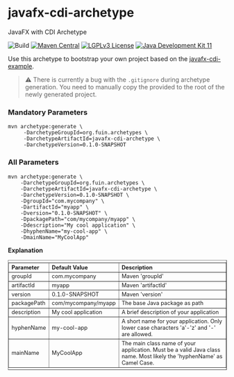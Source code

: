 # javafx-cdi-archetype
JavaFX with CDI Archetype

![Build](https://github.com/fuinorg/javafx-cdi-example/actions/workflows/maven.yml/badge.svg)
[![Maven Central](https://maven-badges.herokuapp.com/maven-central/org.fuin.archetypes/javafx-cdi-archetype/badge.svg)](https://maven-badges.herokuapp.com/maven-central/org.fuin.archetypes/javafx-cdi-archetype/)
[![LGPLv3 License](http://img.shields.io/badge/license-LGPLv3-blue.svg)](https://www.gnu.org/licenses/lgpl.html)
[![Java Development Kit 11](https://img.shields.io/badge/JDK-11-green.svg)](https://openjdk.java.net/projects/jdk/11/)

Use this archetype to bootstrap your own project based on the [javafx-cdi-example](https://github.com/fuinorg/javafx-cdi-example).

> :warning: There is currently a bug with the `.gitignore` during archetype generation. You need to manually copy the provided [](archetype/src/main/resources/archetype-resources/.gitignore) to the root of the newly generated project.

### Mandatory Parameters
```
mvn archetype:generate \
     -DarchetypeGroupId=org.fuin.archetypes \
     -DarchetypeArtifactId=javafx-cdi-archetype \
     -DarchetypeVersion=0.1.0-SNAPSHOT
```

### All Parameters
```
mvn archetype:generate \
    -DarchetypeGroupId=org.fuin.archetypes \
    -DarchetypeArtifactId=javafx-cdi-archetype \
    -DarchetypeVersion=0.1.0-SNAPSHOT \
    -DgroupId="com.mycompany" \
    -DartifactId="myapp" \
    -Dversion="0.1.0-SNAPSHOT" \
    -DpackagePath="com/mycompany/myapp" \
    -Ddescription="My cool application" \
    -DhyphenName="my-cool-app" \
    -DmainName="MyCoolApp"
```

**Explanation**
<table border="1" style="font-size:0.9em; text-align:left; vertical-align:top; padding-top:5px; padding-bottom:4px;">
<tr><th>Parameter</th><th>Default Value</th><th>Description</th></tr>
<tr><td>groupId</td><td>com.mycompany</td><td>Maven 'groupId'</td></tr>
<tr><td>artifactId</td><td>myapp</td><td>Maven 'artifactId'</td></tr>
<tr><td>version</td><td>0.1.0-SNAPSHOT</td><td>Maven 'version'</td></tr>
<tr><td>packagePath</td><td>com/mycompany/myapp</td><td>The base Java package as path</td></tr>
<tr><td>description</td><td>My cool application</td><td>A brief description of your application</td></tr>
<tr><td>hyphenName</td><td>my-cool-app</td><td>A short name for your application. Only lower case characters 'a'-'z' and '-' are allowed.</td></tr>
<tr><td>mainName</td><td>MyCoolApp</td><td>The main class name of your application. Must be a valid Java class name. Most likely the 'hyphenName' as Camel Case.</td></tr>
</table>
